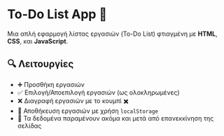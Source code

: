 # To-Do List App 📝

Μια απλή εφαρμογή λίστας εργασιών (To-Do List) φτιαγμένη με **HTML**, **CSS**, και **JavaScript**.

## 🔍 Λειτουργίες

- ➕ Προσθήκη εργασιών
- ✅ Επιλογή/Αποεπιλογή εργασιών (ως ολοκληρωμένες)
- ❌ Διαγραφή εργασιών με το κουμπί ✖️
- 💾 Αποθήκευση εργασιών με χρήση `localStorage`
- 🔄 Τα δεδομένα παραμένουν ακόμα και μετά από επανεκκίνηση της σελίδας
